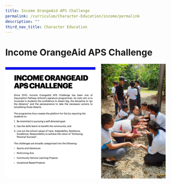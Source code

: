 ```yaml
---
title: Income OrangeAid APS Challenge
permalink: /curriculum/Character-Education/income/permalink
description: ""
third_nav_title: Character Education
---
```

Income OrangeAid APS Challenge
==============================

![](/images/Income%20Orange.jpeg)